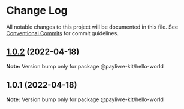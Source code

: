# Change Log

All notable changes to this project will be documented in this file.
See [Conventional Commits](https://conventionalcommits.org) for commit guidelines.

## [1.0.2](https://github.com/ThiagoBrolly/template-library-monorepo/compare/@paylivre-kit/hello-world@1.0.1...@paylivre-kit/hello-world@1.0.2) (2022-04-18)

**Note:** Version bump only for package @paylivre-kit/hello-world





## 1.0.1 (2022-04-18)

**Note:** Version bump only for package @paylivre-kit/hello-world
